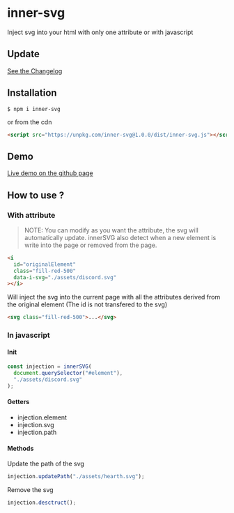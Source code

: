 # inner-svg

Inject svg into your html with only one attribute or with javascript

## Update

[See the Changelog](./CHANGELOG.md)

## Installation

```
$ npm i inner-svg
```

or from the cdn

```html
<script src="https://unpkg.com/inner-svg@1.0.0/dist/inner-svg.js"></script>
```

## Demo

[Live demo on the github page](https://yoannchb-pro.github.io/inner-svg/index.html)

## How to use ?

### With attribute

> NOTE: You can modify as you want the attribute, the svg will automatically update. innerSVG also detect when a new element is write into the page or removed from the page.

```html
<i
  id="originalElement"
  class="fill-red-500"
  data-i-svg="./assets/discord.svg"
></i>
```

Will inject the svg into the current page with all the attributes derived from the original element (The id is not transfered to the svg)

```html
<svg class="fill-red-500">...</svg>
```

### In javascript

#### Init

```js
const injection = innerSVG(
  document.querySelector("#element"),
  "./assets/discord.svg"
);
```

#### Getters

- injection.element
- injection.svg
- injection.path

#### Methods

Update the path of the svg

```js
injection.updatePath("./assets/hearth.svg");
```

Remove the svg

```js
injection.desctruct();
```
